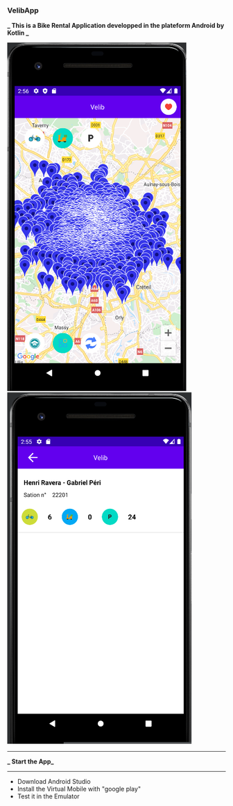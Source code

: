 ### VelibApp</br>

**_ This is a Bike Rental Application developped in the plateform Android by Kotlin _** </br>

![image](https://github.com/MollyXuemn/VelibApp/blob/master/image/2.png)
![image](https://github.com/MollyXuemn/VelibApp/blob/master/image/1.png)

---

**_ Start the App_**

---

- Download Android Studio
- Install the Virtual Mobile with "google play"
- Test it in the Emulator
